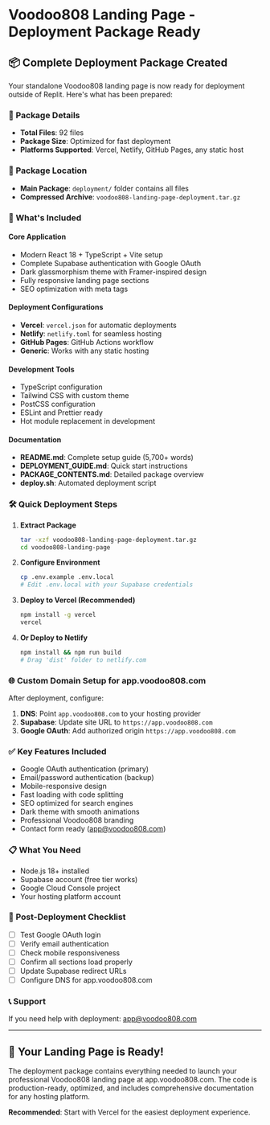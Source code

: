 # Voodoo808 Landing Page - Deployment Package Ready

## 📦 Complete Deployment Package Created

Your standalone Voodoo808 landing page is now ready for deployment outside of Replit. Here's what has been prepared:

### 🎯 Package Details
- **Total Files**: 92 files
- **Package Size**: Optimized for fast deployment
- **Platforms Supported**: Vercel, Netlify, GitHub Pages, any static host

### 📁 Package Location
- **Main Package**: `deployment/` folder contains all files
- **Compressed Archive**: `voodoo808-landing-page-deployment.tar.gz`

### 🚀 What's Included

#### Core Application
- Modern React 18 + TypeScript + Vite setup
- Complete Supabase authentication with Google OAuth
- Dark glassmorphism theme with Framer-inspired design
- Fully responsive landing page sections
- SEO optimization with meta tags

#### Deployment Configurations
- **Vercel**: `vercel.json` for automatic deployments
- **Netlify**: `netlify.toml` for seamless hosting
- **GitHub Pages**: GitHub Actions workflow
- **Generic**: Works with any static hosting

#### Development Tools
- TypeScript configuration
- Tailwind CSS with custom theme
- PostCSS configuration
- ESLint and Prettier ready
- Hot module replacement in development

#### Documentation
- **README.md**: Complete setup guide (5,700+ words)
- **DEPLOYMENT_GUIDE.md**: Quick start instructions
- **PACKAGE_CONTENTS.md**: Detailed package overview
- **deploy.sh**: Automated deployment script

### 🛠️ Quick Deployment Steps

1. **Extract Package**
   ```bash
   tar -xzf voodoo808-landing-page-deployment.tar.gz
   cd voodoo808-landing-page
   ```

2. **Configure Environment**
   ```bash
   cp .env.example .env.local
   # Edit .env.local with your Supabase credentials
   ```

3. **Deploy to Vercel (Recommended)**
   ```bash
   npm install -g vercel
   vercel
   ```

4. **Or Deploy to Netlify**
   ```bash
   npm install && npm run build
   # Drag 'dist' folder to netlify.com
   ```

### 🌐 Custom Domain Setup for app.voodoo808.com

After deployment, configure:
1. **DNS**: Point `app.voodoo808.com` to your hosting provider
2. **Supabase**: Update site URL to `https://app.voodoo808.com`
3. **Google OAuth**: Add authorized origin `https://app.voodoo808.com`

### ✅ Key Features Included
- Google OAuth authentication (primary)
- Email/password authentication (backup)
- Mobile-responsive design
- Fast loading with code splitting
- SEO optimized for search engines
- Dark theme with smooth animations
- Professional Voodoo808 branding
- Contact form ready (app@voodoo808.com)

### 📋 What You Need
- Node.js 18+ installed
- Supabase account (free tier works)
- Google Cloud Console project
- Your hosting platform account

### 🔧 Post-Deployment Checklist
- [ ] Test Google OAuth login
- [ ] Verify email authentication
- [ ] Check mobile responsiveness
- [ ] Confirm all sections load properly
- [ ] Update Supabase redirect URLs
- [ ] Configure DNS for app.voodoo808.com

### 📞 Support
If you need help with deployment: app@voodoo808.com

---

## 🎉 Your Landing Page is Ready!

The deployment package contains everything needed to launch your professional Voodoo808 landing page at app.voodoo808.com. The code is production-ready, optimized, and includes comprehensive documentation for any hosting platform.

**Recommended**: Start with Vercel for the easiest deployment experience.